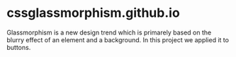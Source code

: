 # cssglassmorphism.github.io
Glassmorphism is a new design trend which is primarely based on the blurry effect of an element and a background. In this project we applied it to buttons.
